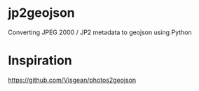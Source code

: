 # jp2geojson
Converting JPEG 2000 / JP2 metadata to geojson using Python

# Inspiration

https://github.com/Visgean/photos2geojson
